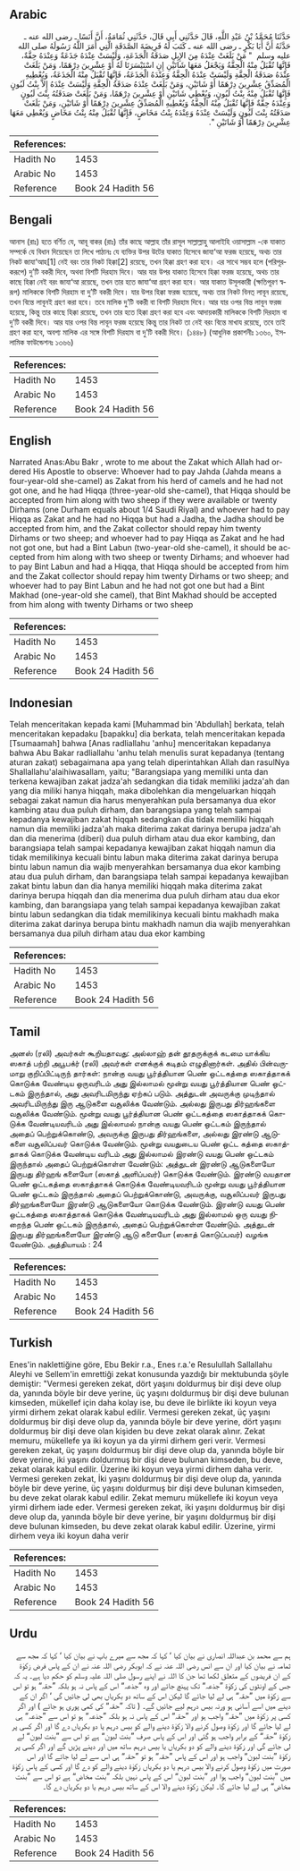 ## Arabic


<div dir="rtl" lang="ar" style={{fontSize:'larger',backgroundColor:'#f8f9fa',padding:20}}>
حَدَّثَنَا مُحَمَّدُ بْنُ عَبْدِ اللَّهِ، قَالَ حَدَّثَنِي أَبِي قَالَ، حَدَّثَنِي ثُمَامَةُ، أَنَّ أَنَسًا ـ رضى الله عنه ـ حَدَّثَهُ أَنَّ أَبَا بَكْرٍ ـ رضى الله عنه ـ كَتَبَ لَهُ فَرِيضَةَ الصَّدَقَةِ الَّتِي أَمَرَ اللَّهُ رَسُولَهُ صلى الله عليه وسلم ‏ "‏ مَنْ بَلَغَتْ عِنْدَهُ مِنَ الإِبِلِ صَدَقَةُ الْجَذَعَةِ، وَلَيْسَتْ عِنْدَهُ جَذَعَةٌ وَعِنْدَهُ حِقَّةٌ، فَإِنَّهَا تُقْبَلُ مِنْهُ الْحِقَّةُ وَيَجْعَلُ مَعَهَا شَاتَيْنِ إِنِ اسْتَيْسَرَتَا لَهُ أَوْ عِشْرِينَ دِرْهَمًا، وَمَنْ بَلَغَتْ عِنْدَهُ صَدَقَةُ الْحِقَّةِ وَلَيْسَتْ عِنْدَهُ الْحِقَّةُ وَعِنْدَهُ الْجَذَعَةُ، فَإِنَّهَا تُقْبَلُ مِنْهُ الْجَذَعَةُ، وَيُعْطِيهِ الْمُصَدِّقُ عِشْرِينَ دِرْهَمًا أَوْ شَاتَيْنِ، وَمَنْ بَلَغَتْ عِنْدَهُ صَدَقَةُ الْحِقَّةِ وَلَيْسَتْ عِنْدَهُ إِلاَّ بِنْتُ لَبُونٍ فَإِنَّهَا تُقْبَلُ مِنْهُ بِنْتُ لَبُونٍ، وَيُعْطِي شَاتَيْنِ أَوْ عِشْرِينَ دِرْهَمًا، وَمَنْ بَلَغَتْ صَدَقَتُهُ بِنْتَ لَبُونٍ وَعِنْدَهُ حِقَّةٌ فَإِنَّهَا تُقْبَلُ مِنْهُ الْحِقَّةُ وَيُعْطِيهِ الْمُصَدِّقُ عِشْرِينَ دِرْهَمًا أَوْ شَاتَيْنِ، وَمَنْ بَلَغَتْ صَدَقَتُهُ بِنْتَ لَبُونٍ وَلَيْسَتْ عِنْدَهُ وَعِنْدَهُ بِنْتُ مَخَاضٍ، فَإِنَّهَا تُقْبَلُ مِنْهُ بِنْتُ مَخَاضٍ وَيُعْطِي مَعَهَا عِشْرِينَ دِرْهَمًا أَوْ شَاتَيْنِ ‏"‏‏.‏
</div>
<div style={{backgroundColor:'#f8f9fa',padding:20, marginBottom: 10}}><table> <thead> <tr> <th>References:</th> <th></th> </tr> </thead> <tbody><tr><td>Hadith No</td><td>1453</td></tr><tr><td>Arabic No</td><td>1453</td></tr><tr><td>Reference</td><td>Book 24 Hadith 56</td></tr></tbody></table></div>

## Bengali


<div dir="ltr" lang="bn" style={{fontSize:'larger',backgroundColor:'#f8f9fa',padding:20}}>
আনাস (রাঃ) হতে বর্ণিত যে, আবূ বাকর (রাঃ) তাঁর কাছে আল্লাহ তাঁর রাসূল সাল্লাল্লাহু আলাইহি ওয়াসাল্লাম -কে যাকাত সম্পর্কে যে বিধান দিয়েছেন তা লিখে পাঠানঃ যে ব্যক্তির উপর উটের যাকাত হিসেবে জাযা‘আ ফরজ হয়েছে, অথচ তার নিকট জাযা‘আহ[1] নেই বরং তার নিকট হিক্কা[2] রয়েছে, তখন হিক্কা গ্রহণ করা হবে। এর সাথে সম্ভব হলে (পরিপূরকরূপে) দু’টি বকরী দিবে, অথবা বিশটি দিরহাম দিবে। আর যার উপর যাকাত হিসেবে হিক্কা ফরজ হয়েছে, অথচ তার কাছে হিক্কা নেই বরং জাযা‘আ রয়েছে, তখন তার হতে জাযা‘আ গ্রহণ করা হবে। আর যাকাত উসূলকারী (ক্ষতিপূরণ স্বরূপ) মালিককে বিশটি দিরহাম বা দু’টি বকরী দিবে। যার উপর হিক্কা ফরজ হয়েছে, অথচ তার নিকট বিনত্ লাবূন রয়েছে, তখন বিন্তে লাবূনই গ্রহণ করা হবে। তবে মালিক দু’টি বকরী বা বিশটি দিরহাম দিবে। আর যার ওপর বিন্ত লাবূন ফরজ হয়েছে, কিন্তু তার কাছে হিক্কা রয়েছে, তখন তার হতে হিক্কা গ্রহণ করা হবে এবং আদায়কারী মালিককে বিশটি দিরহাম বা দু’টি বকরী দিবে। আর যার ওপর বিন্ত লাবূন ফরজ হয়েছে কিন্তু তার নিকট তা নেই বরং বিন্তে মাখায রয়েছে, তবে তাই গ্রহণ করা হবে, অবশ্য মালিক এর সঙ্গে বিশটি দিরহাম বা দু’টি বকরী দিবে। (১৪৪৮) (আধুনিক প্রকাশনীঃ ১৩৬০, ইসলামিক ফাউন্ডেশনঃ ১৩৬৬)
</div>
<div style={{backgroundColor:'#f8f9fa',padding:20, marginBottom: 10}}><table> <thead> <tr> <th>References:</th> <th></th> </tr> </thead> <tbody><tr><td>Hadith No</td><td>1453</td></tr><tr><td>Arabic No</td><td>1453</td></tr><tr><td>Reference</td><td>Book 24 Hadith 56</td></tr></tbody></table></div>

## English


<div dir="ltr" lang="en" style={{fontSize:'larger',backgroundColor:'#f8f9fa',padding:20}}>
Narrated Anas:Abu Bakr , wrote to me about the Zakat which Allah had ordered His Apostle to observe: Whoever had to pay Jahda (Jahda means a four-year-old she-camel) as Zakat from his herd of camels and he had not got one, and he had Hiqqa (three-year-old she-camel), that Hiqqa should be accepted from him along with two sheep if they were available or twenty Dirhams (one Durham equals about 1/4 Saudi Riyal) and whoever had to pay Hiqqa as Zakat and he had no Hiqqa but had a Jadha, the Jadha should be accepted from him, and the Zakat collector should repay him twenty Dirhams or two sheep; and whoever had to pay Hiqqa as Zakat and he had not got one, but had a Bint Labun (two-year-old she-camel), it should be accepted from him along with two sheep or twenty Dirhams; and whoever had to pay Bint Labun and had a Hiqqa, that Hiqqa should be accepted from him and the Zakat collector should repay him twenty Dirhams or two sheep; and whoever had to pay Bint Labun and he had not got one but had a Bint Makhad (one-year-old she camel), that Bint Makhad should be accepted from him along with twenty Dirhams or two sheep
</div>
<div style={{backgroundColor:'#f8f9fa',padding:20, marginBottom: 10}}><table> <thead> <tr> <th>References:</th> <th></th> </tr> </thead> <tbody><tr><td>Hadith No</td><td>1453</td></tr><tr><td>Arabic No</td><td>1453</td></tr><tr><td>Reference</td><td>Book 24 Hadith 56</td></tr></tbody></table></div>

## Indonesian


<div dir="ltr" lang="id" style={{fontSize:'larger',backgroundColor:'#f8f9fa',padding:20}}>
Telah menceritakan kepada kami [Muhammad bin 'Abdullah] berkata, telah menceritakan kepadaku [bapakku] dia berkata, telah menceritakan kepada [Tsumaamah] bahwa [Anas radliallahu 'anhu] menceritakan kepadanya bahwa Abu Bakar radliallahu 'anhu telah menulis surat kepadanya (tentang aturan zakat) sebagaimana apa yang telah diperintahkan Allah dan rasulNya Shallallahu'alaihiwasallam, yaitu; "Barangsiapa yang memiliki unta dan terkena kewajiban zakat jadza'ah sedangkan dia tidak memiliki jadza'ah dan yang dia miliki hanya hiqqah, maka dibolehkan dia mengeluarkan hiqqah sebagai zakat namun dia harus menyerahkan pula bersamanya dua ekor kambing atau dua puluh dirham, dan barangsiapa yang telah sampai kepadanya kewajiban zakat hiqqah sedangkan dia tidak memiliki hiqqah namun dia memiliki jadza'ah maka diterima zakat darinya berupa jadza'ah dan dia menerima (diberi) dua puluh dirham atau dua ekor kambing, dan barangsiapa telah sampai kepadanya kewajiban zakat hiqqah namun dia tidak memilikinya kecuali bintu labun maka diterima zakat darinya berupa bintu labun namun dia wajib menyerahkan bersamanya dua ekor kambing atau dua puluh dirham, dan barangsiapa telah sampai kepadanya kewajiban zakat bintu labun dan dia hanya memiliki hiqqah maka diterima zakat darinya berupa hiqqah dan dia menerima dua puluh dirham atau dua ekor kambing, dan barangsiapa yang telah sampai kepadanya kewajiban zakat bintu labun sedangkan dia tidak memilikinya kecuali bintu makhadh maka diterima zakat darinya berupa bintu makhadh namun dia wajib menyerahkan bersamanya dua piluh dirham atau dua ekor kambing
</div>
<div style={{backgroundColor:'#f8f9fa',padding:20, marginBottom: 10}}><table> <thead> <tr> <th>References:</th> <th></th> </tr> </thead> <tbody><tr><td>Hadith No</td><td>1453</td></tr><tr><td>Arabic No</td><td>1453</td></tr><tr><td>Reference</td><td>Book 24 Hadith 56</td></tr></tbody></table></div>

## Tamil


<div dir="ltr" lang="ta" style={{fontSize:'larger',backgroundColor:'#f8f9fa',padding:20}}>
அனஸ் (ரலி) அவர்கள் கூறியதாவது: அல்லாஹ் தன் தூதருக்குக் கடமை யாக்கிய ஸகாத் பற்றி அபூபக்ர் (ரலி) அவர்கள் எனக்குக் கடிதம் எழுதினார்கள். அதில் பின்வருமாறு குறிப்பிட்டிருந் தார்கள்: நான்கு வயது பூர்த்தியான பெண் ஒட்டகத்தை ஸகாத்தாகக் கொடுக்க வேண்டிய ஒருவரிடம் அது இல்லாமல் மூன்று வயது பூர்த்தியான பெண் ஒட்டகம் இருந்தால், அது அவரிடமிருந்து ஏற்கப் படும். அத்துடன் அவருக்கு முடிந்தால் அவரிடமிருந்து இரு ஆடுகளை வசூலிக்க வேண்டும். அல்லது இருபது திர்ஹங்களை வசூலிக்க வேண்டும். மூன்று வயது பூர்த்தியான பெண் ஒட்டகத்தை ஸகாத்தாகக் கொடுக்க வேண்டியவரிடம் அது இல்லாமல் நான்கு வயது பெண் ஒட்டகம் இருந்தால் அதைப் பெற்றுக்கொண்டு, அவருக்கு இருபது திர்ஹங்களை, அல்லது இரண்டு ஆடுகளை வசூலிப்பவர் கொடுக்க வேண்டும். மூன்று வயதுடைய பெண் ஒட்ட கத்தை ஸகாத்தாகக் கொடுக்க வேண்டிய வரிடம் அது இல்லாமல் இரண்டு வயது பெண் ஒட்டகம் இருந்தால் அதைப் பெற்றுக்கொள்ள வேண்டும்: அத்துடன் இரண்டு ஆடுகளையோ இருபது திர்ஹங் களையோ (ஸகாத் அளிப்பவர்) கொடுக்க வேண்டும். இரண்டு வயதான பெண் ஒட்டகத்தை ஸகாத்தாகக் கொடுக்க வேண்டியவரிடம் மூன்று வயது பூர்த்தியான பெண் ஒட்டகம் இருந்தால் அதைப் பெற்றுக்கொண்டு, அவருக்கு, வசூலிப்பவர் இருபது திர்ஹங்களையோ இரண்டு ஆடுகளையோ கொடுக்க வேண்டும். இரண்டு வயது பெண் ஒட்டகத்தை ஸகாத்தாகக் கொடுக்க வேண்டியவரிடம் அது இல்லாமல் ஒரு வயது நிறைந்த பெண் ஒட்டகம் இருந்தால், அதைப் பெற்றுக்கொள்ள வேண்டும். அத்துடன் இருபது திர்ஹங்களையோ இரண்டு ஆடு களையோ (ஸகாத் கொடுப்பவர்) வழங்க வேண்டும். அத்தியாயம் : 24
</div>
<div style={{backgroundColor:'#f8f9fa',padding:20, marginBottom: 10}}><table> <thead> <tr> <th>References:</th> <th></th> </tr> </thead> <tbody><tr><td>Hadith No</td><td>1453</td></tr><tr><td>Arabic No</td><td>1453</td></tr><tr><td>Reference</td><td>Book 24 Hadith 56</td></tr></tbody></table></div>

## Turkish


<div dir="ltr" lang="tr" style={{fontSize:'larger',backgroundColor:'#f8f9fa',padding:20}}>
Enes'in naklettiğine göre, Ebu Bekir r.a., Enes r.a.'e Resulullah Sallallahu Aleyhi ve Sellem'in emrettiği zekat konusunda yazdığı bir mektubunda şöyle demiştir: "Vermesi gereken zekat, dört yaşını doldurmuş bir dişi deve olup da, yanında böyle bir deve yerine, üç yaşını doldurmuş bir dişi deve bulu­nan kimseden, mükellef için daha kolay ise, bu deve ile birlikte iki koyun veya yirmi dirhem zekat olarak kabul edilir. Vermesi gereken zekat, üç yaşını doldurmuş bir dişi deve olup da, yanında böyle bir deve yerine, dört yaşını doldurmuş bir dişi deve olan kişiden bu deve zekat olarak alınır. Zekat memuru, mükellefe ya iki koyun ya da yirmi dirhem geri verir. Vermesi gereken zekat, üç yaşını doldurmuş bir dişi deve olup da, yanında böyle bir deve yerine, iki yaşını doldurmuş bir dişi deve bulunan kimseden, bu deve, zekat olarak kabul edilir. Üzerine iki koyun veya yirmi dirhem daha verir. Vermesi gereken zekat, İki yaşını doldurmuş bir dişi deve olup da, yanında böyle bir deve yerine, üç yaşını doldurmuş bir dişi deve bulunan kimseden, bu deve zekat olarak kabul edilir. Zekat memuru mükellefe iki koyun veya yirmi dirhem iade eder. Vermesi gereken zekat, iki yaşını doldurmuş bir dişi deve olup da, yanında böyle bir deve yerine, bir yaşını doldurmuş bir dişi deve bulunan kimseden, bu deve zekat olarak kabul edilir. Üzerine, yirmi dirhem veya iki koyun daha verir
</div>
<div style={{backgroundColor:'#f8f9fa',padding:20, marginBottom: 10}}><table> <thead> <tr> <th>References:</th> <th></th> </tr> </thead> <tbody><tr><td>Hadith No</td><td>1453</td></tr><tr><td>Arabic No</td><td>1453</td></tr><tr><td>Reference</td><td>Book 24 Hadith 56</td></tr></tbody></table></div>

## Urdu


<div dir="rtl" lang="ur" style={{fontSize:'larger',backgroundColor:'#f8f9fa',padding:20}}>
ہم سے محمد بن عبداللہ انصاری نے بیان کیا ‘ کہا کہ مجھ سے میرے باپ نے بیان کیا ‘ کہا کہ مجھ سے ثمامہ نے بیان کیا اور ان سے انس رضی اللہ عنہ نے کہ ابوبکر رضی اللہ عنہ نے ان کے پاس فرض زکوٰۃ کے ان فریضوں کے متعلق لکھا تھا جن کا اللہ نے اپنے رسول صلی اللہ علیہ وسلم کو حکم دیا ہے۔ یہ کہ جس کے اونٹوں کی زکوٰۃ ”جذعہ“ تک پہنچ جائے اور وہ ”جذعہ“ اس کے پاس نہ ہو بلکہ ”حقہ“ ہو تو اس سے زکوٰۃ میں ”حقہ“ ہی لے لیا جائے گا لیکن اس کے ساتھ دو بکریاں بھی لی جائیں گی ‘ اگر ان کے دینے میں اسے آسانی ہو ورنہ بیس درہم لیے جائیں گے۔ ( تاکہ ”حقہ“ کی کمی پوری ہو جائے ) اور اگر کسی پر زکوٰۃ میں ”حقہ“ واجب ہو اور ”حقہ“ اس کے پاس نہ ہو بلکہ ”جذعہ“ ہو تو اس سے ”جذعہ“ ہی لے لیا جائے گا اور زکوٰۃ وصول کرنے والا زکوٰۃ دینے والے کو بیس درہم یا دو بکریاں دے گا اور اگر کسی پر زکوٰۃ ”حقہ“ کے برابر واجب ہو گئی اور اس کے پاس صرف ”بنت لبون“ ہے تو اس سے ”بنت لبون“ لے لی جائے گی اور زکوٰۃ دینے والے کو دو بکریاں یا بیس درہم ساتھ میں اور دینے پڑیں گے اور اگر کسی پر زکوٰۃ ”بنت لبون“ واجب ہو اور اس کے پاس ”حقہ“ ہو تو ”حقہ“ ہی اس سے لے لیا جائے گا اور اس صورت میں زکوٰۃ وصول کرنے والا بیس درہم یا دو بکریاں زکوٰۃ دینے والے کو دے گا اور کسی کے پاس زکوٰۃ میں ”بنت لبون“ واجب ہوا اور ”بنت لبون“ اس کے پاس نہیں بلکہ ”بنت مخاض“ ہے تو اس سے ”بنت مخاض“ ہی لے لیا جائے گا۔ لیکن زکوٰۃ دینے والا اس کے ساتھ بیس درہم یا دو بکریاں دے گا۔
</div>
<div style={{backgroundColor:'#f8f9fa',padding:20, marginBottom: 10}}><table> <thead> <tr> <th>References:</th> <th></th> </tr> </thead> <tbody><tr><td>Hadith No</td><td>1453</td></tr><tr><td>Arabic No</td><td>1453</td></tr><tr><td>Reference</td><td>Book 24 Hadith 56</td></tr></tbody></table></div>
